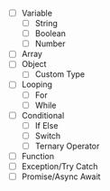 - [ ] Variable
  - [ ] String
  - [ ] Boolean
  - [ ] Number
- [ ] Array
- [ ] Object
  - [ ] Custom Type
- [ ] Looping
  - [ ] For
  - [ ] While
- [ ] Conditional
  - [ ] If Else
  - [ ] Switch
  - [ ] Ternary Operator
- [ ] Function
- [ ] Exception/Try Catch
- [ ] Promise/Async Await

